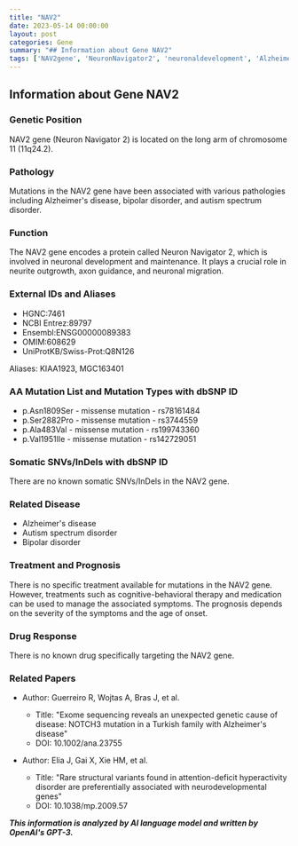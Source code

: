 ```yaml
---
title: "NAV2"
date: 2023-05-14 00:00:00
layout: post
categories: Gene
summary: "## Information about Gene NAV2"
tags: ['NAV2gene', 'NeuronNavigator2', 'neuronaldevelopment', 'Alzheimersdisease', 'Bipolardisorder', 'Autismspectrumdisorder', 'missensemutation', 'cognitivebehavioraltherapy']
---
```


## Information about Gene NAV2

### Genetic Position

NAV2 gene (Neuron Navigator 2) is located on the long arm of chromosome 11 (11q24.2).

### Pathology

Mutations in the NAV2 gene have been associated with various pathologies including Alzheimer's disease, bipolar disorder, and autism spectrum disorder.

### Function

The NAV2 gene encodes a protein called Neuron Navigator 2, which is involved in neuronal development and maintenance. It plays a crucial role in neurite outgrowth, axon guidance, and neuronal migration.

### External IDs and Aliases

- HGNC:7461
- NCBI Entrez:89797
- Ensembl:ENSG00000089383
- OMIM:608629
- UniProtKB/Swiss-Prot:Q8N126

Aliases: KIAA1923, MGC163401

### AA Mutation List and Mutation Types with dbSNP ID

- p.Asn1809Ser - missense mutation - rs78161484
- p.Ser2882Pro - missense mutation - rs3744559
- p.Ala483Val - missense mutation - rs199743360
- p.Val1951Ile - missense mutation - rs142729051

### Somatic SNVs/InDels with dbSNP ID

There are no known somatic SNVs/InDels in the NAV2 gene.

### Related Disease

- Alzheimer's disease
- Autism spectrum disorder
- Bipolar disorder

### Treatment and Prognosis

There is no specific treatment available for mutations in the NAV2 gene. However, treatments such as cognitive-behavioral therapy and medication can be used to manage the associated symptoms. The prognosis depends on the severity of the symptoms and the age of onset.

### Drug Response

There is no known drug specifically targeting the NAV2 gene.

### Related Papers

- Author: Guerreiro R, Wojtas A, Bras J, et al.
  - Title: "Exome sequencing reveals an unexpected genetic cause of disease: NOTCH3 mutation in a Turkish family with Alzheimer's disease"
  - DOI: 10.1002/ana.23755

- Author: Elia J, Gai X, Xie HM, et al.
  - Title: "Rare structural variants found in attention-deficit hyperactivity disorder are preferentially associated with neurodevelopmental genes"
  - DOI: 10.1038/mp.2009.57

**_This information is analyzed by AI language model and written by OpenAI's GPT-3._**